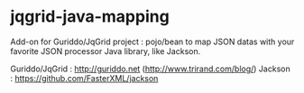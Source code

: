 jqgrid-java-mapping
==============

Add-on for Guriddo/JqGrid project : pojo/bean to map JSON datas with your favorite JSON processor Java library, like Jackson.

Guriddo/JqGrid : http://guriddo.net (http://www.trirand.com/blog/)
Jackson : https://github.com/FasterXML/jackson
